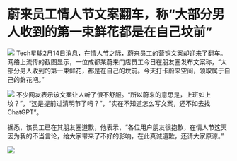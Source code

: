 # 蔚来员工情人节文案翻车，称“大部分男人收到的第一束鲜花都是在自己坟前”

![](https://inews.gtimg.com/news_bt/O7VsEyOamqaHz1a9OnPcX-y40qxgY3lsyUGoE0YTEsLDQAA/1000)
Tech星球2月14日消息，在情人节之际，蔚来员工的营销文案却迎来了翻车。网络上流传的截图显示，一位成都某蔚来门店员工今日在朋友圈发布文案称，“大部分男人收到的第一束鲜花，都是在自己的坟前。今天打卡蔚来空间，领取属于自己的鲜花吧。”

![](https://inews.gtimg.com/news_bt/Oc0ulXVeI3kiG1aoWE_2667RXHjfCz_yXYh8MqE5aAua8AA/1000)
不少网友表示该文案让人听了很不舒服。“所以蔚来的意思是，上班如上坟？”，“这是提前过清明节了吗？”，“实在不知道怎么写文案，还不如去找ChatGPT”。

据悉，该员工已在其朋友圈道歉，他表示，“各位用户朋友很抱歉，在情人节这天因为我的不当言论，给大家带来了不好的影响，在此真诚道歉，还请大家原谅。”

![](https://inews.gtimg.com/news_bt/OPu5fK0gARtWr_KHqzZJxsxo3qn17KZFTcf08RyW3jr-gAA/1000)

